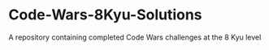 # Code-Wars-8Kyu-Solutions
A repository containing completed Code Wars challenges at the 8 Kyu level
